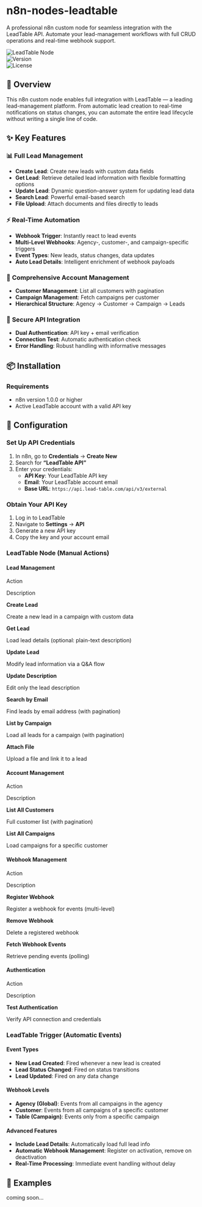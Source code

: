 # n8n-nodes-leadtable

A professional n8n custom node for seamless integration with the LeadTable API. Automate your lead-management workflows with full CRUD operations and real-time webhook support.

![LeadTable Node](https://img.shields.io/badge/n8n-community--node-FF6D5A)  
![Version](https://img.shields.io/badge/version-1.0.0-blue)  
![License](https://img.shields.io/badge/license-MIT-green)

## 🚀 Overview

This n8n custom node enables full integration with LeadTable — a leading lead-management platform. From automatic lead creation to real-time notifications on status changes, you can automate the entire lead lifecycle without writing a single line of code.

## ✨ Key Features

### 📊 **Full Lead Management**

- **Create Lead**: Create new leads with custom data fields
- **Get Lead**: Retrieve detailed lead information with flexible formatting options
- **Update Lead**: Dynamic question–answer system for updating lead data
- **Search Lead**: Powerful email-based search
- **File Upload**: Attach documents and files directly to leads

### ⚡ **Real-Time Automation**

- **Webhook Trigger**: Instantly react to lead events
- **Multi-Level Webhooks**: Agency-, customer-, and campaign-specific triggers
- **Event Types**: New leads, status changes, data updates
- **Auto Lead Details**: Intelligent enrichment of webhook payloads

### 🏢 **Comprehensive Account Management**

- **Customer Management**: List all customers with pagination
- **Campaign Management**: Fetch campaigns per customer
- **Hierarchical Structure**: Agency → Customer → Campaign → Leads

### 🔐 **Secure API Integration**

- **Dual Authentication**: API key + email verification
- **Connection Test**: Automatic authentication check
- **Error Handling**: Robust handling with informative messages

## 📦 Installation

### Requirements

- n8n version 1.0.0 or higher
- Active LeadTable account with a valid API key

## 🔧 Configuration

### Set Up API Credentials

1.  In n8n, go to **Credentials** → **Create New**
2.  Search for **“LeadTable API”**
3.  Enter your credentials:
    - **API Key**: Your LeadTable API key
    - **Email**: Your LeadTable account email
    - **Base URL**: `https://api.lead-table.com/api/v3/external`

### Obtain Your API Key

1.  Log in to LeadTable
2.  Navigate to **Settings** → **API**
3.  Generate a new API key
4.  Copy the key and your account email

### LeadTable Node (Manual Actions)

#### **Lead Management**

Action

Description

**Create Lead**

Create a new lead in a campaign with custom data

**Get Lead**

Load lead details (optional: plain-text description)

**Update Lead**

Modify lead information via a Q&A flow

**Update Description**

Edit only the lead description

**Search by Email**

Find leads by email address (with pagination)

**List by Campaign**

Load all leads for a campaign (with pagination)

**Attach File**

Upload a file and link it to a lead

#### **Account Management**

Action

Description

**List All Customers**

Full customer list (with pagination)

**List All Campaigns**

Load campaigns for a specific customer

#### **Webhook Management**

Action

Description

**Register Webhook**

Register a webhook for events (multi-level)

**Remove Webhook**

Delete a registered webhook

**Fetch Webhook Events**

Retrieve pending events (polling)

#### **Authentication**

Action

Description

**Test Authentication**

Verify API connection and credentials

### LeadTable Trigger (Automatic Events)

#### **Event Types**

- **New Lead Created**: Fired whenever a new lead is created
- **Lead Status Changed**: Fired on status transitions
- **Lead Updated**: Fired on any data change

#### **Webhook Levels**

- **Agency (Global)**: Events from all campaigns in the agency
- **Customer**: Events from all campaigns of a specific customer
- **Table (Campaign)**: Events only from a specific campaign

#### **Advanced Features**

- **Include Lead Details**: Automatically load full lead info
- **Automatic Webhook Management**: Register on activation, remove on deactivation
- **Real-Time Processing**: Immediate event handling without delay

## 📖 Examples

coming soon...
